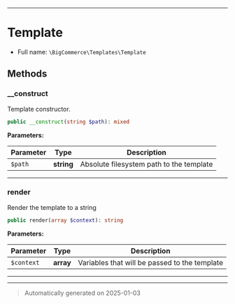 ***

# Template





* Full name: `\BigCommerce\Templates\Template`




## Methods


### __construct

Template constructor.

```php
public __construct(string $path): mixed
```








**Parameters:**

| Parameter | Type | Description |
|-----------|------|-------------|
| `$path` | **string** | Absolute filesystem path to the template |





***

### render

Render the template to a string

```php
public render(array $context): string
```








**Parameters:**

| Parameter | Type | Description |
|-----------|------|-------------|
| `$context` | **array** | Variables that will be passed to the template |





***


***
> Automatically generated on 2025-01-03
